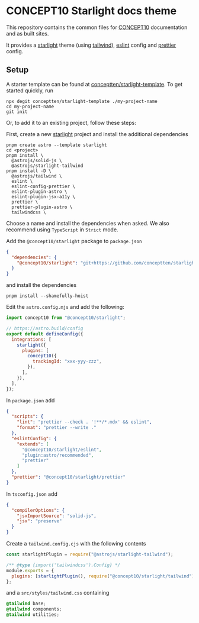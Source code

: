# CONCEPT10 Starlight docs theme

This repository contains the common files for
[CONCEPT10](https://www.concept10.be) documentation and as built sites.

It provides a [starlight](https://starlight.astro.build/) theme (using
[tailwind](https://tailwindcss.com/)),
[eslint](https://eslint.style/) config and [prettier](https://prettier.io/)
config.

## Setup

A starter template can be found at
[conceptten/starlight-template](https://github.com/conceptten/starlight-template).
To get started quickly, run

```shell
npx degit conceptten/starlight-template ./my-project-name
cd my-project-name
git init
```

Or, to add it to an existing project, follow these steps:

First, create a new [starlight](https://starlight.astro.build/) project and
install the additional dependencies

```shell
pnpm create astro --template starlight
cd <project>
pnpm install \
  @astrojs/solid-js \
  @astrojs/starlight-tailwind
pnpm install -D \
  @astrojs/tailwind \
  eslint \
  eslint-config-prettier \
  eslint-plugin-astro \
  eslint-plugin-jsx-a11y \
  prettier \
  prettier-plugin-astro \
  tailwindcss \
```

Choose a name and install the dependencies when asked.
We also recommend using `TypeScript` in `Strict` mode.

Add the `@concept10/starlight` package to `package.json`

```json
{
  "dependencies": {
    "@concept10/starlight": "git+https://github.com/conceptten/starlight.git#v1.0.5"
  }
}
```

and install the dependencies

```shell
pnpm install --shamefully-hoist
```

Edit the `astro.config.mjs` and add the following:

```js
import concept10 from "@concept10/starlight";

// https://astro.build/config
export default defineConfig({
  integrations: [
    starlight({
      plugins: [
        concept10({
          trackingId: "xxx-yyy-zzz",
        }),
      ],
    }),
  ],
});
```

In `package.json` add

```json
{
  "scripts": {
    "lint": "prettier --check . '!**/*.mdx' && eslint",
    "format": "prettier --write ."
  },
  "eslintConfig": {
    "extends": [
      "@concept10/starlight/eslint",
      "plugin:astro/recommended",
      "prettier"
    ]
  },
  "prettier": "@concept10/starlight/prettier"
}
```

In `tsconfig.json` add

```json
{
  "compilerOptions": {
    "jsxImportSource": "solid-js",
    "jsx": "preserve"
  }
}
```

Create a `tailwind.config.cjs` with the following contents

```js
const starlightPlugin = require("@astrojs/starlight-tailwind");

/** @type {import('tailwindcss').Config} */
module.exports = {
  plugins: [starlightPlugin(), require("@concept10/starlight/tailwind")],
};
```

and a `src/styles/tailwind.css` containing

```css
@tailwind base;
@tailwind components;
@tailwind utilities;
```
